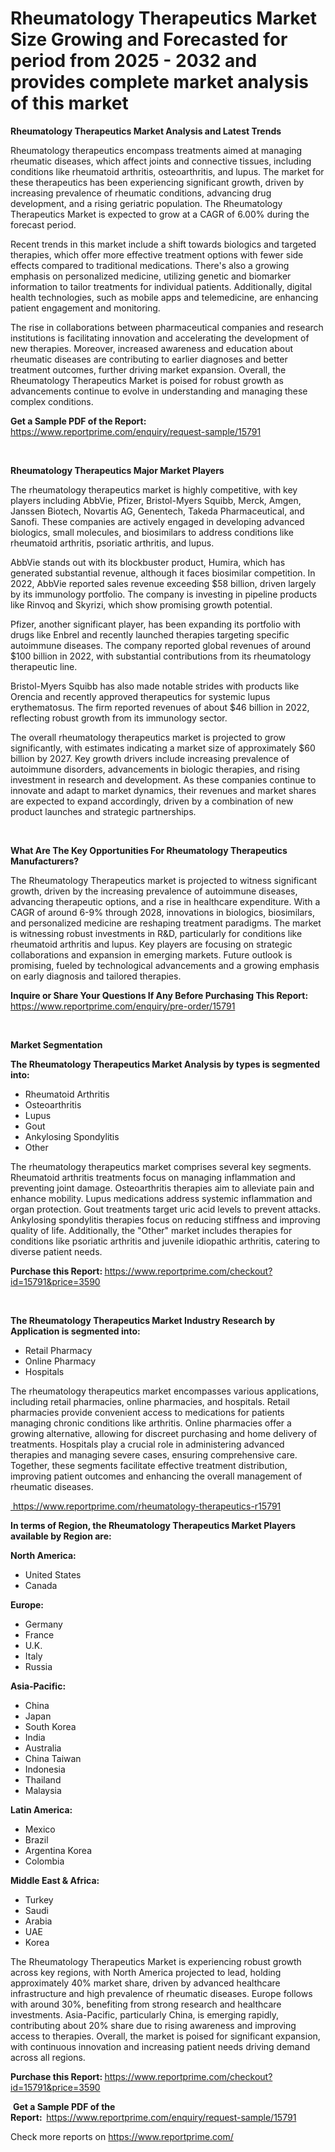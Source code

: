 <p><h1>Rheumatology Therapeutics Market Size Growing and Forecasted for period from 2025 - 2032 and provides complete market analysis of this market</h1></p><p><strong>Rheumatology Therapeutics Market Analysis and Latest Trends</strong></p>
<p><p>Rheumatology therapeutics encompass treatments aimed at managing rheumatic diseases, which affect joints and connective tissues, including conditions like rheumatoid arthritis, osteoarthritis, and lupus. The market for these therapeutics has been experiencing significant growth, driven by increasing prevalence of rheumatic conditions, advancing drug development, and a rising geriatric population. The Rheumatology Therapeutics Market is expected to grow at a CAGR of 6.00% during the forecast period.</p><p>Recent trends in this market include a shift towards biologics and targeted therapies, which offer more effective treatment options with fewer side effects compared to traditional medications. There's also a growing emphasis on personalized medicine, utilizing genetic and biomarker information to tailor treatments for individual patients. Additionally, digital health technologies, such as mobile apps and telemedicine, are enhancing patient engagement and monitoring.</p><p>The rise in collaborations between pharmaceutical companies and research institutions is facilitating innovation and accelerating the development of new therapies. Moreover, increased awareness and education about rheumatic diseases are contributing to earlier diagnoses and better treatment outcomes, further driving market expansion. Overall, the Rheumatology Therapeutics Market is poised for robust growth as advancements continue to evolve in understanding and managing these complex conditions.</p></p>
<p><strong>Get a Sample PDF of the Report:&nbsp;</strong> <a href="https://www.reportprime.com/enquiry/request-sample/15791?utm_campaign=3321&utm_medium=2&utm_source=Github&utm_content=ia&utm_term=20032025&utm_id=rheumatology-therapeutics">https://www.reportprime.com/enquiry/request-sample/15791</a></p>
<p>&nbsp;</p>
<p><strong>Rheumatology Therapeutics Major Market Players</strong></p>
<p><p>The rheumatology therapeutics market is highly competitive, with key players including AbbVie, Pfizer, Bristol-Myers Squibb, Merck, Amgen, Janssen Biotech, Novartis AG, Genentech, Takeda Pharmaceutical, and Sanofi. These companies are actively engaged in developing advanced biologics, small molecules, and biosimilars to address conditions like rheumatoid arthritis, psoriatic arthritis, and lupus.</p><p>AbbVie stands out with its blockbuster product, Humira, which has generated substantial revenue, although it faces biosimilar competition. In 2022, AbbVie reported sales revenue exceeding $58 billion, driven largely by its immunology portfolio. The company is investing in pipeline products like Rinvoq and Skyrizi, which show promising growth potential.</p><p>Pfizer, another significant player, has been expanding its portfolio with drugs like Enbrel and recently launched therapies targeting specific autoimmune diseases. The company reported global revenues of around $100 billion in 2022, with substantial contributions from its rheumatology therapeutic line.</p><p>Bristol-Myers Squibb has also made notable strides with products like Orencia and recently approved therapeutics for systemic lupus erythematosus. The firm reported revenues of about $46 billion in 2022, reflecting robust growth from its immunology sector.</p><p>The overall rheumatology therapeutics market is projected to grow significantly, with estimates indicating a market size of approximately $60 billion by 2027. Key growth drivers include increasing prevalence of autoimmune disorders, advancements in biologic therapies, and rising investment in research and development. As these companies continue to innovate and adapt to market dynamics, their revenues and market shares are expected to expand accordingly, driven by a combination of new product launches and strategic partnerships.</p></p>
<p>&nbsp;</p>
<p><strong>What Are The Key Opportunities For Rheumatology Therapeutics Manufacturers?</strong></p>
<p><p>The Rheumatology Therapeutics market is projected to witness significant growth, driven by the increasing prevalence of autoimmune diseases, advancing therapeutic options, and a rise in healthcare expenditure. With a CAGR of around 6-9% through 2028, innovations in biologics, biosimilars, and personalized medicine are reshaping treatment paradigms. The market is witnessing robust investments in R&D, particularly for conditions like rheumatoid arthritis and lupus. Key players are focusing on strategic collaborations and expansion in emerging markets. Future outlook is promising, fueled by technological advancements and a growing emphasis on early diagnosis and tailored therapies.</p></p>
<p><strong>Inquire or Share Your Questions If Any Before Purchasing This Report:</strong> <a href="https://www.reportprime.com/enquiry/pre-order/15791?utm_campaign=3321&utm_medium=2&utm_source=Github&utm_content=ia&utm_term=20032025&utm_id=rheumatology-therapeutics">https://www.reportprime.com/enquiry/pre-order/15791</a></p>
<p>&nbsp;</p>
<p><strong>Market Segmentation</strong></p>
<p><strong>The Rheumatology Therapeutics Market Analysis by types is segmented into:</strong></p>
<p><ul><li>Rheumatoid Arthritis</li><li>Osteoarthritis</li><li>Lupus</li><li>Gout</li><li>Ankylosing Spondylitis</li><li>Other</li></ul></p>
<p><p>The rheumatology therapeutics market comprises several key segments. Rheumatoid arthritis treatments focus on managing inflammation and preventing joint damage. Osteoarthritis therapies aim to alleviate pain and enhance mobility. Lupus medications address systemic inflammation and organ protection. Gout treatments target uric acid levels to prevent attacks. Ankylosing spondylitis therapies focus on reducing stiffness and improving quality of life. Additionally, the "Other" market includes therapies for conditions like psoriatic arthritis and juvenile idiopathic arthritis, catering to diverse patient needs.</p></p>
<p><strong>Purchase this Report:&nbsp;</strong><a href="https://www.reportprime.com/checkout?id=15791&price=3590&utm_campaign=3321&utm_medium=2&utm_source=Github&utm_content=ia&utm_term=20032025&utm_id=rheumatology-therapeutics">https://www.reportprime.com/checkout?id=15791&price=3590</a></p>
<p>&nbsp;</p>
<p><strong>The Rheumatology Therapeutics Market Industry Research by Application is segmented into:</strong></p>
<p><ul><li>Retail Pharmacy</li><li>Online Pharmacy</li><li>Hospitals</li></ul></p>
<p><p>The rheumatology therapeutics market encompasses various applications, including retail pharmacies, online pharmacies, and hospitals. Retail pharmacies provide convenient access to medications for patients managing chronic conditions like arthritis. Online pharmacies offer a growing alternative, allowing for discreet purchasing and home delivery of treatments. Hospitals play a crucial role in administering advanced therapies and managing severe cases, ensuring comprehensive care. Together, these segments facilitate effective treatment distribution, improving patient outcomes and enhancing the overall management of rheumatic diseases.</p></p>
<p><a href="https://www.reportprime.com/rheumatology-therapeutics-r15791?utm_campaign=3321&utm_medium=2&utm_source=Github&utm_content=ia&utm_term=20032025&utm_id=rheumatology-therapeutics">&nbsp;https://www.reportprime.com/rheumatology-therapeutics-r15791</a></p>
<p><strong>In terms of Region, the Rheumatology Therapeutics Market Players available by Region are:</strong></p>
<p>
    <p> <strong> North America: </strong>
        <ul>
            <li>United States</li>
            <li>Canada</li>
        </ul>
        </p> 
    <p> <strong> Europe: </strong>
        <ul>
            <li>Germany</li>
            <li>France</li>
            <li>U.K.</li>
            <li>Italy</li>
            <li>Russia</li>
        </ul>
        </p> 
    <p> <strong> Asia-Pacific: </strong>
        <ul>
            <li>China</li>
            <li>Japan</li>
            <li>South Korea</li>
            <li>India</li>
            <li>Australia</li>
            <li>China Taiwan</li>
            <li>Indonesia</li>
            <li>Thailand</li>
            <li>Malaysia</li>
        </ul>
        </p> 
    <p> <strong> Latin America: </strong>
        <ul>
            <li>Mexico</li>
            <li>Brazil</li>
            <li>Argentina Korea</li>
            <li>Colombia</li>
        </ul>
        </p> 
    <p> <strong> Middle East & Africa: </strong>
        <ul>
            <li>Turkey</li>
            <li>Saudi</li>
            <li>Arabia</li>
            <li>UAE</li>
            <li>Korea</li>
        </ul>
    </p>
    </p>
<p><p>The Rheumatology Therapeutics Market is experiencing robust growth across key regions, with North America projected to lead, holding approximately 40% market share, driven by advanced healthcare infrastructure and high prevalence of rheumatic diseases. Europe follows with around 30%, benefiting from strong research and healthcare investments. Asia-Pacific, particularly China, is emerging rapidly, contributing about 20% share due to rising awareness and improving access to therapies. Overall, the market is poised for significant expansion, with continuous innovation and increasing patient needs driving demand across all regions.</p></p>
<p><strong>Purchase this Report: </strong><a href="https://www.reportprime.com/checkout?id=15791&price=3590&utm_campaign=3321&utm_medium=2&utm_source=Github&utm_content=ia&utm_term=20032025&utm_id=rheumatology-therapeutics">https://www.reportprime.com/checkout?id=15791&price=3590</a></p>
<p>&nbsp;<strong>Get a Sample PDF of the Report:&nbsp;&nbsp;</strong><a href="https://www.reportprime.com/enquiry/request-sample/15791?utm_campaign=3321&utm_medium=2&utm_source=Github&utm_content=ia&utm_term=20032025&utm_id=rheumatology-therapeutics">https://www.reportprime.com/enquiry/request-sample/15791</a></p>
<p><strong></strong></p>
<p>Check more reports on <a href="https://www.reportprime.com/?utm_campaign=3321&utm_medium=2&utm_source=Github&utm_content=ia&utm_term=20032025&utm_id=rheumatology-therapeutics">https://www.reportprime.com/</a></p>